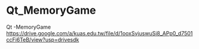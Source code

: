 # Qt_MemoryGame
Qt -MemoryGame
https://drive.google.com/a/kuas.edu.tw/file/d/1ooxSvjuswuSi8_APp0_d7501ccFi6TeB/view?usp=drivesdk
